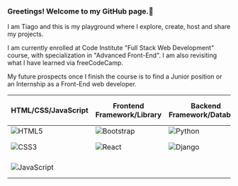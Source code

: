 <!--
**TiagoMA90/TiagoMA90** is a ✨ _special_ ✨ repository because its `README.md` (this file) appears on your GitHub profile.

Here are some ideas to get you started:
- 🔭 I’m currently working on ...
- 🌱 I’m currently learning ...
- 👯 I’m looking to collaborate on ...
- 🤔 I’m looking for help with ...
- 💬 Ask me about ...
- 📫 How to reach me: ...
- ⚡ Fun fact: ...
-->
### Greetings! Welcome to my GitHub page.🦉
I am Tiago and this is my playground where I explore, create, host and share my projects.

I am currently enrolled at Code Institute "Full Stack Web Development" course, with specialization in "Advanced Front-End".
I am also revisiting what I have learned via freeCodeCamp.

<!-- FreeCodeCamp --
### Learning Platforms
![FreeCodeCamp](https://img.shields.io/badge/FreeCodeCamp-0a0a23?style=for-the-badge&logo=freeCodeCamp&logoColor=white)
[![Code Institute](https://img.shields.io/badge/Code%20Institute-Orange?style=for-the-badge&color=fafafa&logo=data:image/svg+xml;base64,PHN2ZyB4bWxucz0iaHR0cDovL3d3dy53My5vcmcvMjAwMC9zdmciIHdpZHRoPSIxMCIgaGVpZ2h0PSIxMCIgdmlld0JveD0iMCAwIDEwIDEwIj4KICA8Y2lyY2xlIGN4PSI1IiBjeT0iNSIgcj0iMSIgc3R5bGU9ImZpbGw6cmVkOyIgLz4KPC9zdmc+)](https://codeinstitute.net/)
-->

My future prospects once I finish the course is to find a Junior position or an Internship as a Front-End web developer.

| HTML/CSS/JavaScript | Frontend Framework/Library | Backend Framework/Database | Deployment and Hosting | Version Control and Collaboration | Development Environment |
| -------------------- | -------------------------- | -------------------------- | ----------------------- | ----------------------------------- | ------------------------ |
| ![HTML5](https://img.shields.io/badge/HTML5-E34F26?style=for-the-badge&logo=html5&logoColor=white) | ![Bootstrap](https://img.shields.io/badge/Bootstrap-563D7C?style=for-the-badge&logo=bootstrap&logoColor=white) | ![Python](https://img.shields.io/badge/Python-3776AB?style=for-the-badge&logo=python&logoColor=white) | ![Heroku](https://img.shields.io/badge/Heroku-430098?style=for-the-badge&logo=heroku&logoColor=white) | ![GitHub](https://img.shields.io/badge/GitHub-181717?style=for-the-badge&logo=github&logoColor=white) | ![Gitpod](https://img.shields.io/badge/GitPod-FFAE33?logo=gitpod&logoColor=000000&style=for-the-badge) |
| ![CSS3](https://img.shields.io/badge/CSS3-1572B6?style=for-the-badge&logo=css3&logoColor=white) | ![React](https://img.shields.io/badge/React-61DAFB?style=for-the-badge&logo=react&logoColor=black) | ![Django](https://img.shields.io/badge/Django-092E20?style=for-the-badge&logo=django&logoColor=white) | ![PostgreSQL](https://img.shields.io/badge/PostgreSQL-336791?style=for-the-badge&logo=postgresql&logoColor=white) |  | ![VSCode](https://img.shields.io/badge/VS_Code-007ACC?style=for-the-badge&logo=visual-studio-code&logoColor=white) |
| ![JavaScript](https://img.shields.io/badge/JavaScript-F7DF1E?style=for-the-badge&logo=javascript&logoColor=black) |  |  | ![Cloudinary](https://img.shields.io/badge/Cloudinary-4285F4?style=for-the-badge&logo=cloudinary&logoColor=white) |  |  |


<!--### Certifications
[![FreeCodeCamp Responsive Web Design Certificate](https://img.shields.io/badge/FreeCodeCamp-Certificate-0a0a0a?style=for-the-badge&logo=freeCodeCamp)](https://www.freecodecamp.org/certification/fcc4b91224a-c098-4fac-baaa-bdb55daa6fec/responsive-web-design)
-->
